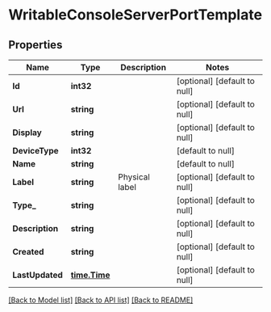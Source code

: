 # WritableConsoleServerPortTemplate

## Properties
Name | Type | Description | Notes
------------ | ------------- | ------------- | -------------
**Id** | **int32** |  | [optional] [default to null]
**Url** | **string** |  | [optional] [default to null]
**Display** | **string** |  | [optional] [default to null]
**DeviceType** | **int32** |  | [default to null]
**Name** | **string** |  | [default to null]
**Label** | **string** | Physical label | [optional] [default to null]
**Type_** | **string** |  | [optional] [default to null]
**Description** | **string** |  | [optional] [default to null]
**Created** | **string** |  | [optional] [default to null]
**LastUpdated** | [**time.Time**](time.Time.md) |  | [optional] [default to null]

[[Back to Model list]](../README.md#documentation-for-models) [[Back to API list]](../README.md#documentation-for-api-endpoints) [[Back to README]](../README.md)


